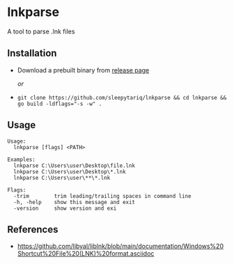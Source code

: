 # lnkparse

A tool to parse .lnk files

## Installation

- Download a prebuilt binary from [release page](https://github.com/sleepytariq/lnkparse/releases/latest)

  _or_
- `git clone https://github.com/sleepytariq/lnkparse && cd lnkparse && go build -ldflags="-s -w" .`

## Usage

```console
Usage:
  lnkparse [flags] <PATH>

Examples:
  lnkparse C:\Users\user\Desktop\file.lnk
  lnkparse C:\Users\user\Desktop\*.lnk
  lnkparse C:\Users\user\**\*.lnk

Flags:
  -trim        trim leading/trailing spaces in command line
  -h, -help    show this message and exit
  -version     show version and exi
```

## References

- https://github.com/libyal/liblnk/blob/main/documentation/Windows%20Shortcut%20File%20(LNK)%20format.asciidoc
